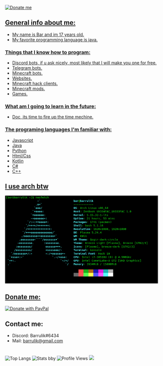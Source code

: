 <a href='https://ko-fi.com/barrulik' target='_blank'><img height='35' style='border:0px;height:46px;' src='https://az743702.vo.msecnd.net/cdn/kofi3.png?v=0' border='0' alt='Donate me' />
 
## General info about me:
 - My name is Bar and im 17 years old.
 - My favorite programming language is java.

### Things that I know how to program:
 - Discord bots, if u ask nicely, most likely that I will make you one for free.
 - Telegram bots.
 - Minecraft bots.
 - Websites.
 - Minecraft hack clients.
 - Minecraft mods.
 - Games.

### What am I going to learn in the future:
 - Doc, its time to fire up the time mechine.

### The programing languages I'm familiar with:
 - Javascript
 - Java
 - Python
 - Html/Css
 - Kotlin
 - C#
 - C++

## I use arch btw
![I use arch btw](./archbtw.png)
 
## Donate me:
<a href="https://www.paypal.com/donate/?hosted_button_id=JLDW7ZZX32SLN">
  <img src="https://raw.githubusercontent.com/stefan-niedermann/paypal-donate-button/master/paypal-donate-button.png" alt="Donate with PayPal" />
</a>


## Contact me:
 - Discord: Barrulik#6434
 - Mail: barrulik@gmail.com
#
![Top Langs](https://github-readme-stats.vercel.app/api/top-langs/?username=barrulik&theme=dark)
![Stats bby](https://github-readme-stats.vercel.app/api?username=barrulik&theme=dark)
![Profile Views](https://komarev.com/ghpvc/?username=barrulik)
![](https://hit.yhype.me/github/profile?user_id=62114976)
